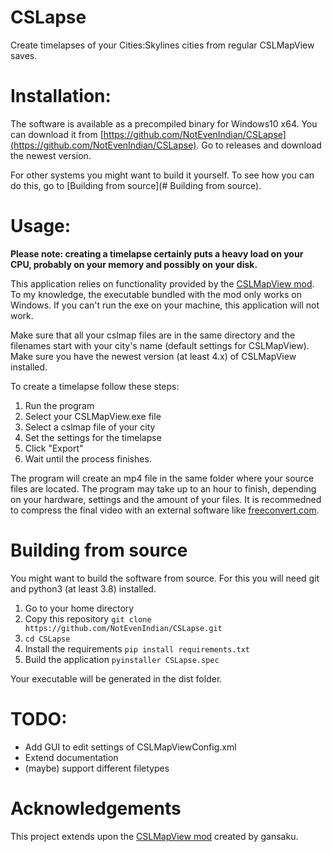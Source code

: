 # CSLapse
Create timelapses of your Cities:Skylines cities from regular CSLMapView saves.

# Installation:
The software is available as a precompiled binary for Windows10 x64. You can download it from [https://github.com/NotEvenIndian/CSLapse](https://github.com/NotEvenIndian/CSLapse). Go to releases and download the newest version.

For other systems you might want to build it yourself. To see how you can do this, go to [Building from source](# Building from source).

# Usage:
**Please note: creating a timelapse certainly puts a heavy load on your CPU, probably on your memory and possibly on your disk.**

This application relies on functionality provided by the [CSLMapView mod](https://steamcommunity.com/sharedfiles/filedetails/?id=845665815). To my knowledge, the executable bundled with the mod only works on Windows. If you can't run the exe on your machine, this application will not work.

Make sure that all your cslmap files are in the same directory and the filenames start with your city's name (default settings for CSLMapView). Make sure you have the newest version (at least 4.x) of CSLMapView installed.

To create a timelapse follow these steps:
1. Run the program
2. Select your CSLMapView.exe file
3. Select a cslmap file of your city
4. Set the settings for the timelapse 
5. Click "Export"
6. Wait until the process finishes.

The program will create an mp4 file in the same folder where your source files are located.
The program may take up to an hour to finish, depending on your hardware, settings and the amount of your files.
It is recommedned to compress the final video with an external software like [freeconvert.com](https://www.freeconvert.com/video-compressor).

# Building from source
You might want to build the software from source. For this you will need git and python3 (at least 3.8) installed.
1. Go to your home directory
2. Copy this repository
```git clone https://github.com/NotEvenIndian/CSLapse.git```
3. ```cd CSLapse```
4. Install the requirements
```pip install requirements.txt```
5. Build the application
```pyinstaller CSLapse.spec```

Your executable will be generated in the dist folder.

# TODO:
* Add GUI to edit settings of CSLMapViewConfig.xml
* Extend documentation
* (maybe) support different filetypes

# Acknowledgements
This project extends upon the [CSLMapView mod](https://steamcommunity.com/sharedfiles/filedetails/?id=845665815) created by gansaku.